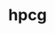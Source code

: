 ---
title: "hpcg"
layout: cache
categories: [package, v0.19]
meta: {"versions": ["3.1"], "compilers": ["gcc@7.3.1"], "oss": ["amzn2"], "platforms": ["linux"], "targets": ["aarch64"], "stacks": ["aws-ahug-aarch64"], "num_specs": 1, "num_specs_by_stack": {"aws-ahug-aarch64": 1}}
spec_details: [{"hash": "fyqltdwic47aqjlsyx3kd3mrhlwklbza", "compiler": "gcc@7.3.1", "versions": ["3.1"], "os": "amzn2", "platform": "linux", "target": "aarch64", "variants": ["build_system=autotools", "+openmp"], "stacks": ["aws-ahug-aarch64"], "size": "-", "tarball": "https://binaries.spack.io/releases/v0.19/build_cache/linux-amzn2-aarch64/gcc-7.3.1/hpcg-3.1/linux-amzn2-aarch64-gcc-7.3.1-hpcg-3.1-fyqltdwic47aqjlsyx3kd3mrhlwklbza.spack"}]
---